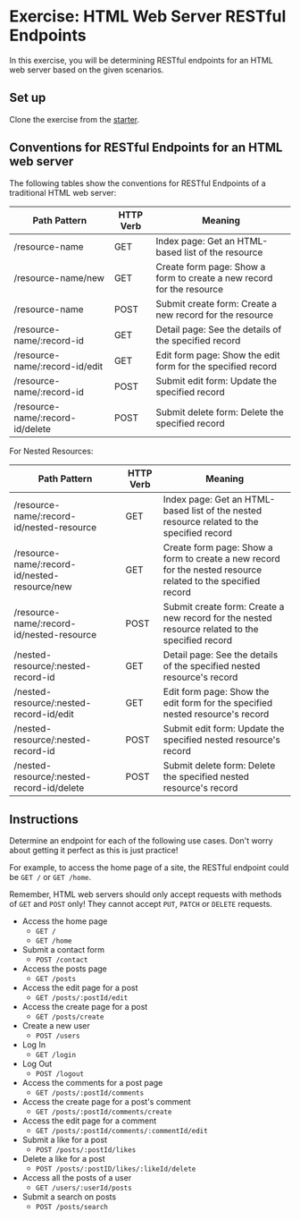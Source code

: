 # Exercise: HTML Web Server RESTful Endpoints

In this exercise, you will be determining RESTful endpoints for an HTML web
server based on the given scenarios.

## Set up

Clone the exercise from the [starter].

## Conventions for RESTful Endpoints for an HTML web server

The following tables show the conventions for RESTful Endpoints of a traditional
HTML web server:

| Path Pattern                     | HTTP Verb | Meaning                                                               |
| -------------------------------- | --------- | --------------------------------------------------------------------- |
| /resource-name                   | GET       | Index page: Get an HTML-based list of the resource                    |
| /resource-name/new               | GET       | Create form page: Show a form to create a new record for the resource |
| /resource-name                   | POST      | Submit create form: Create a new record for the resource              |
| /resource-name/:record-id        | GET       | Detail page: See the details of the specified record                  |
| /resource-name/:record-id/edit   | GET       | Edit form page: Show the edit form for the specified record           |
| /resource-name/:record-id        | POST      | Submit edit form: Update the specified record                         |
| /resource-name/:record-id/delete | POST      | Submit delete form: Delete the specified record                       |

For Nested Resources:

| Path Pattern                                  | HTTP Verb | Meaning                                                                                                      |
| --------------------------------------------- | --------- | ------------------------------------------------------------------------------------------------------------ |
| /resource-name/:record-id/nested-resource     | GET       | Index page: Get an HTML-based list of the nested resource related to the specified record                    |
| /resource-name/:record-id/nested-resource/new | GET       | Create form page: Show a form to create a new record for the nested resource related to the specified record |
| /resource-name/:record-id/nested-resource     | POST      | Submit create form: Create a new record for the nested resource related to the specified record              |
| /nested-resource/:nested-record-id            | GET       | Detail page: See the details of the specified nested resource's record                                       |
| /nested-resource/:nested-record-id/edit       | GET       | Edit form page: Show the edit form for the specified nested resource's record                                |
| /nested-resource/:nested-record-id            | POST      | Submit edit form: Update the specified nested resource's record                                              |
| /nested-resource/:nested-record-id/delete     | POST      | Submit delete form: Delete the specified nested resource's record                                            |

## Instructions

Determine an endpoint for each of the following use cases. Don't worry about
getting it perfect as this is just practice!

For example, to access the home page of a site, the RESTful endpoint could be
`GET /` or `GET /home`.

Remember, HTML web servers should only accept requests with methods of `GET` and
`POST` only! They cannot accept `PUT`, `PATCH` or `DELETE` requests.

- Access the home page
  - `GET /`
  - `GET /home`
- Submit a contact form
  - `POST /contact`
- Access the posts page
  - `GET /posts`
- Access the edit page for a post
  - `GET /posts/:postId/edit`
- Access the create page for a post
  - `GET /posts/create`
- Create a new user
  - `POST /users`
- Log In
  - `GET /login`
- Log Out
  - `POST /logout`
- Access the comments for a post page
  - `GET /posts/:postId/comments`
- Access the create page for a post's comment
  - `GET /posts/:postId/comments/create`
- Access the edit page for a comment
  - `GET /posts/:postId/comments/:commentId/edit`
- Submit a like for a post
  - `POST /posts/:postId/likes`
- Delete a like for a post
  - `POST /posts/:postID/likes/:likeId/delete`
- Access all the posts of a user
  - `GET /users/:userId/posts`
- Submit a search on posts
  - `POST /posts/search`

[starter]: https://github.com/appacademy/practice-for-week-08-html-web-server-restful-endpoints